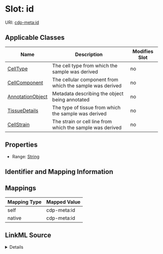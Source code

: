 

# Slot: id

URI: [cdp-meta:id](metadataid)



<!-- no inheritance hierarchy -->





## Applicable Classes

| Name | Description | Modifies Slot |
| --- | --- | --- |
| [CellType](CellType.md) | The cell type from which the sample was derived |  no  |
| [CellComponent](CellComponent.md) | The cellular component from which the sample was derived |  no  |
| [AnnotationObject](AnnotationObject.md) | Metadata describing the object being annotated |  no  |
| [TissueDetails](TissueDetails.md) | The type of tissue from which the sample was derived |  no  |
| [CellStrain](CellStrain.md) | The strain or cell line from which the sample was derived |  no  |







## Properties

* Range: [String](String.md)





## Identifier and Mapping Information








## Mappings

| Mapping Type | Mapped Value |
| ---  | ---  |
| self | cdp-meta:id |
| native | cdp-meta:id |




## LinkML Source

<details>
```yaml
name: id
alias: id
domain_of:
- TissueDetails
- CellType
- CellStrain
- CellComponent
- AnnotationObject
range: string

```
</details>

